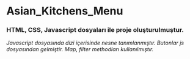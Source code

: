 # Asian_Kitchens_Menu

### HTML, CSS, Javascript dosyaları ile proje oluşturulmuştur.
*Javascript dosyasında dizi içerisinde nesne tanımlanmıştır. 
Butonlar js dosyasından gelmiştir. 
Map, filter methodları kullanılmıştır.*


